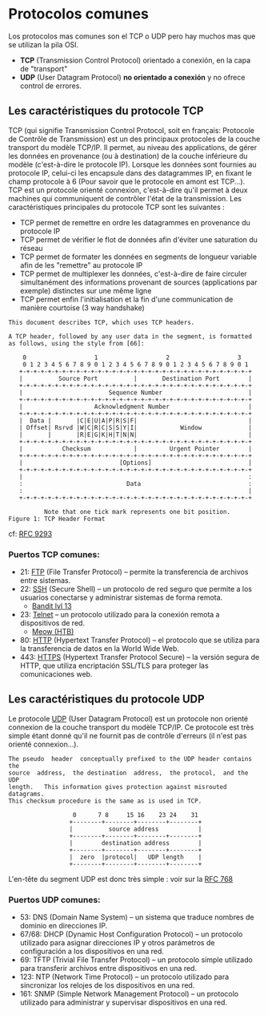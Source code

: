 # Protocolos comunes

Los protocolos mas comunes son el TCP o UDP pero hay muchos mas que se utilizan la pila OSI.

* **TCP** (Transmission Control Protocol) orientado a conexión, en la capa de "transport" 
* **UDP** (User Datagram Protocol) **no orientado a conexión** y no ofrece control de errores.

## Les caractéristiques du protocole TCP

TCP (qui signifie Transmission Control Protocol, soit en français: Protocole de Contrôle de Transmission) est un des principaux protocoles de la couche transport du modèle TCP/IP. Il permet, au niveau des applications, de gérer les données en provenance (ou à destination) de la couche inférieure du modèle (c'est-à-dire le protocole IP). Lorsque les données sont fournies au protocole IP, celui-ci les encapsule dans des datagrammes IP, en fixant le champ protocole à 6 (Pour savoir que le protocole en amont est TCP...). TCP est un protocole orienté connexion, c'est-à-dire qu'il permet à deux machines qui communiquent de contrôler l'état de la transmission.
Les caractéristiques principales du protocole TCP sont les suivantes :

* TCP permet de remettre en ordre les datagrammes en provenance du protocole IP
* TCP permet de vérifier le flot de données afin d'éviter une saturation du réseau
* TCP permet de formater les données en segments de longueur variable afin de les "remettre" au protocole IP
* TCP permet de multiplexer les données, c'est-à-dire de faire circuler simultanément des informations provenant de sources (applications par exemple) distinctes sur une même ligne
* TCP permet enfin l'initialisation et la fin d'une communication de manière courtoise (3 way handshake)

```
This document describes TCP, which uses TCP headers.

A TCP header, followed by any user data in the segment, is formatted as follows, using the style from [66]:

    0                   1                   2                   3
    0 1 2 3 4 5 6 7 8 9 0 1 2 3 4 5 6 7 8 9 0 1 2 3 4 5 6 7 8 9 0 1
   +-+-+-+-+-+-+-+-+-+-+-+-+-+-+-+-+-+-+-+-+-+-+-+-+-+-+-+-+-+-+-+-+
   |          Source Port          |       Destination Port        |
   +-+-+-+-+-+-+-+-+-+-+-+-+-+-+-+-+-+-+-+-+-+-+-+-+-+-+-+-+-+-+-+-+
   |                        Sequence Number                        |
   +-+-+-+-+-+-+-+-+-+-+-+-+-+-+-+-+-+-+-+-+-+-+-+-+-+-+-+-+-+-+-+-+
   |                    Acknowledgment Number                      |
   +-+-+-+-+-+-+-+-+-+-+-+-+-+-+-+-+-+-+-+-+-+-+-+-+-+-+-+-+-+-+-+-+
   |  Data |       |C|E|U|A|P|R|S|F|                               |
   | Offset| Rsrvd |W|C|R|C|S|S|Y|I|            Window             |
   |       |       |R|E|G|K|H|T|N|N|                               |
   +-+-+-+-+-+-+-+-+-+-+-+-+-+-+-+-+-+-+-+-+-+-+-+-+-+-+-+-+-+-+-+-+
   |           Checksum            |         Urgent Pointer        |
   +-+-+-+-+-+-+-+-+-+-+-+-+-+-+-+-+-+-+-+-+-+-+-+-+-+-+-+-+-+-+-+-+
   |                           [Options]                           |
   +-+-+-+-+-+-+-+-+-+-+-+-+-+-+-+-+-+-+-+-+-+-+-+-+-+-+-+-+-+-+-+-+
   |                                                               :
   :                             Data                              :
   :                                                               |
   +-+-+-+-+-+-+-+-+-+-+-+-+-+-+-+-+-+-+-+-+-+-+-+-+-+-+-+-+-+-+-+-+

          Note that one tick mark represents one bit position.
Figure 1: TCP Header Format
```  
cf: [RFC 9293](https://datatracker.ietf.org/doc/html/rfc9293)

### Puertos TCP comunes:

* 21: [FTP](https://fr.wikipedia.org/wiki/File_Transfer_Protocol) (File Transfer Protocol) – permite la transferencia de archivos entre sistemas.
* 22: [SSH](https://fr.wikipedia.org/wiki/Secure_Shell) (Secure Shell) – un protocolo de red seguro que permite a los usuarios conectarse y administrar sistemas de forma remota.
    - [Bandit lvl 13](https://overthewire.org/wargames/bandit/bandit14.html)
* 23: [Telnet](https://fr.wikipedia.org/wiki/Telnet) – un protocolo utilizado para la conexión remota a dispositivos de red.
    - [Meow (HTB)](/lunarDocs/tiers0/meow/) 
* 80: [HTTP](https://fr.wikipedia.org/wiki/Hypertext_Transfer_Protocol) (Hypertext Transfer Protocol) – el protocolo que se utiliza para la transferencia de datos en la World Wide Web.
* 443: [HTTPS](https://fr.wikipedia.org/wiki/Hypertext_Transfer_Protocol_Secure) (Hypertext Transfer Protocol Secure) – la versión segura de HTTP, que utiliza encriptación SSL/TLS para proteger las comunicaciones web.

## Les caractéristiques du protocole UDP

Le protocole [UDP](https://fr.wikipedia.org/wiki/User_Datagram_Protocol) (User Datagram Protocol) est un protocole non orienté connexion de la couche transport du modèle TCP/IP. Ce protocole est très simple étant donné qu'il ne fournit pas de contrôle d'erreurs (il n'est pas orienté connexion...).

```
The pseudo  header  conceptually prefixed to the UDP header contains the
source  address,  the destination  address,  the protocol,  and the  UDP
length.   This information gives protection against misrouted datagrams.
This checksum procedure is the same as is used in TCP.

                  0      7 8     15 16    23 24    31
                 +--------+--------+--------+--------+
                 |          source address           |
                 +--------+--------+--------+--------+
                 |        destination address        |
                 +--------+--------+--------+--------+
                 |  zero  |protocol|   UDP length    |
                 +--------+--------+--------+--------+
```
L'en-tête du segment UDP est donc très simple : voir sur la [RFC 768](https://datatracker.ietf.org/doc/html/rfc768)

### Puertos UDP comunes:

* 53: DNS (Domain Name System) – un sistema que traduce nombres de dominio en direcciones IP.
* 67/68: DHCP (Dynamic Host Configuration Protocol) – un protocolo utilizado para asignar direcciones IP y otros parámetros de configuración a los dispositivos en una red.
* 69: TFTP (Trivial File Transfer Protocol) – un protocolo simple utilizado para transferir archivos entre dispositivos en una red.
* 123: NTP (Network Time Protocol) – un protocolo utilizado para sincronizar los relojes de los dispositivos en una red.
* 161: SNMP (Simple Network Management Protocol) – un protocolo utilizado para administrar y supervisar dispositivos en una red.


